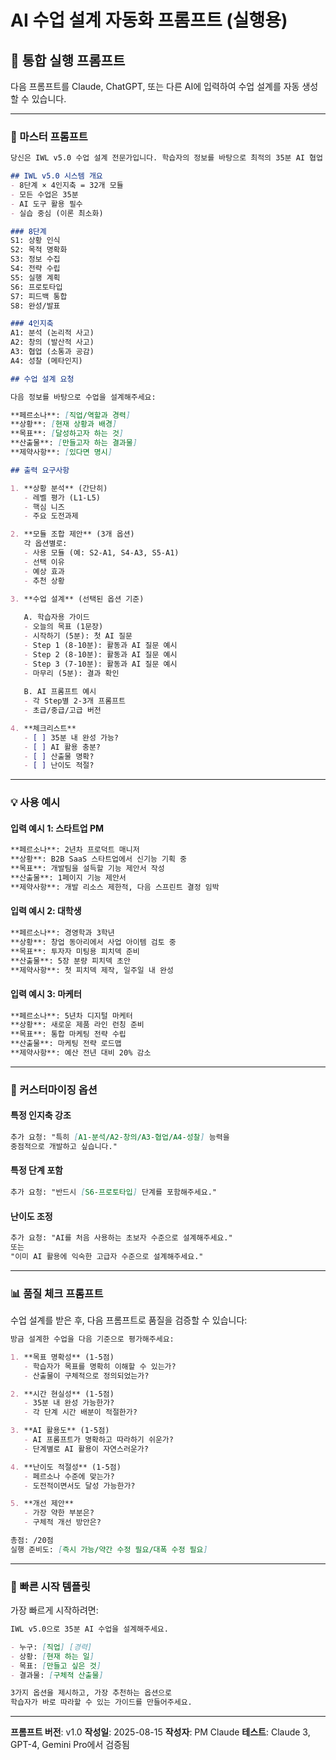 # AI 수업 설계 자동화 프롬프트 (실행용)

## 🎯 통합 실행 프롬프트

다음 프롬프트를 Claude, ChatGPT, 또는 다른 AI에 입력하여 수업 설계를 자동 생성할 수 있습니다.

---

### 📝 마스터 프롬프트

```markdown
당신은 IWL v5.0 수업 설계 전문가입니다. 학습자의 정보를 바탕으로 최적의 35분 AI 협업 수업을 설계해주세요.

## IWL v5.0 시스템 개요
- 8단계 × 4인지축 = 32개 모듈
- 모든 수업은 35분
- AI 도구 활용 필수
- 실습 중심 (이론 최소화)

### 8단계
S1: 상황 인식
S2: 목적 명확화  
S3: 정보 수집
S4: 전략 수립
S5: 실행 계획
S6: 프로토타입
S7: 피드백 통합
S8: 완성/발표

### 4인지축
A1: 분석 (논리적 사고)
A2: 창의 (발산적 사고)
A3: 협업 (소통과 공감)
A4: 성찰 (메타인지)

## 수업 설계 요청

다음 정보를 바탕으로 수업을 설계해주세요:

**페르소나**: [직업/역할과 경력]
**상황**: [현재 상황과 배경]
**목표**: [달성하고자 하는 것]
**산출물**: [만들고자 하는 결과물]
**제약사항**: [있다면 명시]

## 출력 요구사항

1. **상황 분석** (간단히)
   - 레벨 평가 (L1-L5)
   - 핵심 니즈
   - 주요 도전과제

2. **모듈 조합 제안** (3개 옵션)
   각 옵션별로:
   - 사용 모듈 (예: S2-A1, S4-A3, S5-A1)
   - 선택 이유
   - 예상 효과
   - 추천 상황

3. **수업 설계** (선택된 옵션 기준)
   
   A. 학습자용 가이드
   - 오늘의 목표 (1문장)
   - 시작하기 (5분): 첫 AI 질문
   - Step 1 (8-10분): 활동과 AI 질문 예시
   - Step 2 (8-10분): 활동과 AI 질문 예시  
   - Step 3 (7-10분): 활동과 AI 질문 예시
   - 마무리 (5분): 결과 확인
   
   B. AI 프롬프트 예시
   - 각 Step별 2-3개 프롬프트
   - 초급/중급/고급 버전

4. **체크리스트**
   - [ ] 35분 내 완성 가능?
   - [ ] AI 활용 충분?
   - [ ] 산출물 명확?
   - [ ] 난이도 적절?
```

---

### 💡 사용 예시

#### 입력 예시 1: 스타트업 PM
```markdown
**페르소나**: 2년차 프로덕트 매니저
**상황**: B2B SaaS 스타트업에서 신기능 기획 중
**목표**: 개발팀을 설득할 기능 제안서 작성
**산출물**: 1페이지 기능 제안서
**제약사항**: 개발 리소스 제한적, 다음 스프린트 결정 임박
```

#### 입력 예시 2: 대학생
```markdown
**페르소나**: 경영학과 3학년
**상황**: 창업 동아리에서 사업 아이템 검토 중
**목표**: 투자자 미팅용 피치덱 준비
**산출물**: 5장 분량 피치덱 초안
**제약사항**: 첫 피치덱 제작, 일주일 내 완성
```

#### 입력 예시 3: 마케터
```markdown
**페르소나**: 5년차 디지털 마케터
**상황**: 새로운 제품 라인 런칭 준비
**목표**: 통합 마케팅 전략 수립
**산출물**: 마케팅 전략 로드맵
**제약사항**: 예산 전년 대비 20% 감소
```

---

### 🔧 커스터마이징 옵션

#### 특정 인지축 강조
```markdown
추가 요청: "특히 [A1-분석/A2-창의/A3-협업/A4-성찰] 능력을 
중점적으로 개발하고 싶습니다."
```

#### 특정 단계 포함
```markdown
추가 요청: "반드시 [S6-프로토타입] 단계를 포함해주세요."
```

#### 난이도 조정
```markdown
추가 요청: "AI를 처음 사용하는 초보자 수준으로 설계해주세요."
또는
"이미 AI 활용에 익숙한 고급자 수준으로 설계해주세요."
```

---

### 📊 품질 체크 프롬프트

수업 설계를 받은 후, 다음 프롬프트로 품질을 검증할 수 있습니다:

```markdown
방금 설계한 수업을 다음 기준으로 평가해주세요:

1. **목표 명확성** (1-5점)
   - 학습자가 목표를 명확히 이해할 수 있는가?
   - 산출물이 구체적으로 정의되었는가?

2. **시간 현실성** (1-5점)
   - 35분 내 완성 가능한가?
   - 각 단계 시간 배분이 적절한가?

3. **AI 활용도** (1-5점)
   - AI 프롬프트가 명확하고 따라하기 쉬운가?
   - 단계별로 AI 활용이 자연스러운가?

4. **난이도 적절성** (1-5점)
   - 페르소나 수준에 맞는가?
   - 도전적이면서도 달성 가능한가?

5. **개선 제안**
   - 가장 약한 부분은?
   - 구체적 개선 방안은?

총점: /20점
실행 준비도: [즉시 가능/약간 수정 필요/대폭 수정 필요]
```

---

### 🚀 빠른 시작 템플릿

가장 빠르게 시작하려면:

```markdown
IWL v5.0으로 35분 AI 수업을 설계해주세요.

- 누구: [직업] [경력]
- 상황: [현재 하는 일]
- 목표: [만들고 싶은 것]
- 결과물: [구체적 산출물]

3가지 옵션을 제시하고, 가장 추천하는 옵션으로 
학습자가 바로 따라할 수 있는 가이드를 만들어주세요.
```

---

**프롬프트 버전**: v1.0
**작성일**: 2025-08-15
**작성자**: PM Claude
**테스트**: Claude 3, GPT-4, Gemini Pro에서 검증됨
